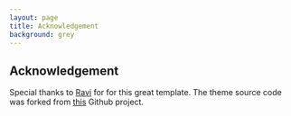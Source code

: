 ```yaml
---
layout: page
title: Acknowledgement
background: grey
---
```


<div class="col-lg-12 text-center">
	<h2 class="section-heading text-uppercase">Acknowledgement</h2>
</div>


Special thanks to [Ravi](https://www.raviriley.com/) for  for this great template. The theme source code
was forked from [this](https://github.com/raviriley/agency-jekyll-theme/) Github project.
